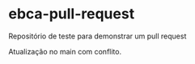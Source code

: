 # ebca-pull-request
Repositório de teste para demonstrar um pull request

Atualização no main com conflito.
